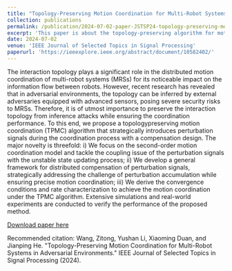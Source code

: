 ```yaml
---
title: "Topology-Preserving Motion Coordination for Multi-Robot Systems in Adversarial Environments"
collection: publications
permalink: /publication/2024-07-02-paper-JSTSP24-topology-preserving-motion-coordination
excerpt: 'This paper is about the topology-preserving algorithm for motion coordination tasks in multi-robot systems.'
date: 2024-07-02
venue: 'IEEE Journal of Selected Topics in Signal Processing'
paperurl: 'https://ieeexplore.ieee.org/abstract/document/10582402/'
---
```

The interaction topology plays a significant role in the distributed motion coordination of multi-robot systems (MRSs) for its noticeable impact on the information flow between robots. However, recent research has revealed that in adversarial environments, the topology can be inferred by external adversaries equipped with advanced sensors, posing severe security risks to MRSs. Therefore, it is of utmost importance to preserve the interaction topology from inference attacks while ensuring the coordination performance. To this end, we propose a topologypreserving motion coordination (TPMC) algorithm that strategically introduces perturbation signals during the coordination process with a compensation design. The major novelty is threefold: i) We focus on the second-order motion coordination model and tackle the coupling issue of the perturbation signals with the unstable state updating process; ii) We develop a general framework for distributed compensation of perturbation signals, strategically addressing the challenge of perturbation accumulation while ensuring precise motion coordination; iii) We derive the convergence conditions and rate characterization to achieve the motion coordination under the TPMC algorithm. Extensive simulations and real-world experiments are conducted to verify the performance of the proposed method.

[Download paper here](http://zitwng.github.io/files/paper_JSTSP24_topology_preserving_motion_coordination.pdf)

Recommended citation: Wang, Zitong, Yushan Li, Xiaoming Duan, and Jianping He. "Topology-Preserving Motion Coordination for Multi-Robot Systems in Adversarial Environments." IEEE Journal of Selected Topics in Signal Processing (2024).